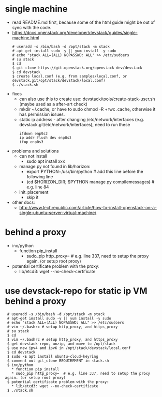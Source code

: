 # single machine
* read README.md first, because some of the html guide might be out of sync with the code.
* https://docs.openstack.org/developer/devstack/guides/single-machine.html
  ```
  # useradd -s /bin/bash -d /opt/stack -m stack
  # apt-get install sudo -y || yum install -y sudo
  # echo "stack ALL=(ALL) NOPASSWD: ALL" >> /etc/sudoers
  # su stack
  $ cd
  $ git clone https://git.openstack.org/openstack-dev/devstack
  $ cd devstack
  $ create local.conf (e.g. from samples/local.conf, or devstack.git/opt/stack/devstack/local.conf)
  $ ./stack.sh
  ```
* fixes
  * can also use this to create use: devstack/tools/create-stack-user.sh (maybe used as a after-art check)
  * mkdir ~/.cache, or have to sudo chmod -R +rwx .cache, otherwise it has permission issues.
  * static ip address - after changing /etc/network/interfaces (e.g. devstack.git/etc/network/interfaces), need to run these
    ```
    ifdown enp0s3
    ip addr flush dev enp0s3
    ifup enp0s3
    ```
* problems and solutions
  * can not install
    * sudo apt install xxx
  * manage.py not found in lib/horizon: 
     * export PYTHON=/usr/bin/python  # add this line before the following line
     * (cd $HORIZON_DIR; $PYTHON manage.py compilemessages)  # e.g. line 84
  * init_placement
    * skip it
* other docs:
  * http://www.techrepublic.com/article/how-to-install-openstack-on-a-single-ubuntu-server-virtual-machine/
  
# behind a proxy
* inc/python
  * function pip_install
    * sudo_pip http_proxy=  # e.g. line 337, need to setup the proxy again. (or setup root proxy)
* potential certificate problem with the proxy:
  * lib/etcd3: wget --no-check-certificate 
  
 # use devstack-repo for static ip VM behind a proxy
 ```
  # useradd -s /bin/bash -d /opt/stack -m stack
  # apt-get install sudo -y || yum install -y sudo
  # echo "stack ALL=(ALL) NOPASSWD: ALL" >> /etc/sudoers
  # vim ~/.bashrc # setup http_proxy, and https_proxy
  # su stack
  $ cd
  $ vim ~/.bashrc # setup http_proxy, and https_proxy
  $ get devstack-repo, unzip, and move to /opt/stack 
  $ use new ipv4 and ipv6 in /opt/stack/devstack/local.conf
  $ cd devstack
  $ sudo -E apt install ubuntu-cloud-keyring
  $ comment out git_clone REQUIREMENT in stack.sh
  $ inc/python
    * function pip_install
    * sudo_pip http_proxy=  # e.g. line 337, need to setup the proxy again. (or setup root proxy)
  $ potential certificate problem with the proxy:
    * lib/etcd3: wget --no-check-certificate 
  $ ./stack.sh
  ```
